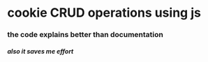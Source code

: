# cookie CRUD operations using js

### the code explains better than documentation

##### _also it saves me effort_
